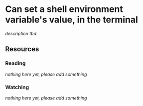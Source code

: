 # Can set a shell environment variable's value, in the terminal

_description tbd_

## Resources

### Reading

_nothing here yet, please add something_

### Watching

_nothing here yet, please add something_
